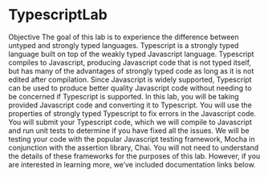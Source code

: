 # TypescriptLab
Objective
The goal of this lab is to experience the difference between untyped and strongly typed
languages. Typescript is a strongly typed language built on top of the weakly typed Javascript
language. Typescript compiles to Javascript, producing Javascript code that is not typed itself,
but has many of the advantages of strongly typed code as long as it is not edited after
compilation. Since Javascript is widely supported, Typescript can be used to produce better
quality Javascript code without needing to be concerned if Typescript is supported.
In this lab, you will be taking provided Javascript code and converting it to Typescript. You will
use the properties of strongly typed Typescript to fix errors in the Javascript code. You will
submit your Typescript code, which we will compile to Javascript and run unit tests to determine
if you have fixed all the issues.
We will be testing your code with the popular Javascript testing framework, Mocha in
conjunction with the assertion library, Chai. You will not need to understand the details of these
frameworks for the purposes of this lab. However, if you are interested in learning more, we’ve
included documentation links below.
